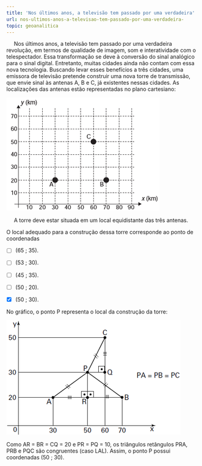 ```yaml
---
title: 'Nos últimos anos, a televisão tem passado por uma verdadeira'
url: nos-ultimos-anos-a-televisao-tem-passado-por-uma-verdadeira-
topic: geoanalitica
---
```



     Nos últimos anos, a televisão tem passado por uma verdadeira revolução, em termos de qualidade de imagem, som e interatividade com o telespectador. Essa transformação se deve à conversão do sinal analógico para o sinal digital. Entretanto, muitas cidades ainda não contam com essa nova tecnologia. Buscando levar esses benefícios a três cidades, uma emissora de televisão pretende construir uma nova torre de transmissão, que envie sinal às antenas A, B e C, já existentes nessas cidades. As localizações das antenas estão representadas no plano cartesiano:

![](7f586b8d-4079-6773-5c7c-7914069e1164.png)

     A torre deve estar situada em um local equidistante das três antenas.

O local adequado para a construção dessa torre corresponde ao ponto de coordenadas



- [ ] (65 ; 35).
- [ ] (53 ; 30).
- [ ] (45 ; 35).
- [ ] (50 ; 20).
- [x] (50 ; 30).


No gráfico, o ponto P representa o local da construção da torre:

![](03c38722-c05a-c894-0f35-2fd27952ee5f.png)

Como AR = BR = CQ = 20 e PR = PQ = 10, os triângulos retângulos PRA, PRB e PQC são congruentes (caso LAL). Assim, o ponto P possui coordenadas (50 ; 30).
